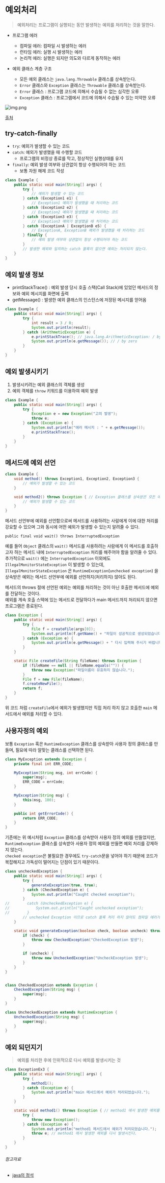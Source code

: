 # 예외처리

> 예외처리는 프로그램이 실행되는 동안 발생하는 예외를 처리하는 것을 말한다.

- 프로그램 에러
    - 컴파일 에러: 컴파일 시 발생하는 에러
    - 런타임 에러: 실행 시 발생하는 에러
    - 논리적 에러: 실행은 되지만 의도와 다르게 동작하는 에러

- 예외 클래스 계층 구조
    - 모든 예외 클래스는 `java.lang.Throwable` 클래스를 상속받는다.
    - `Error` 클래스와 `Exception` 클래스는 `Throwable` 클래스를 상속받는다.
    - `Error` 클래스 : 프로그램 코드에 의해서 수습될 수 없는 심각한 오류
    - `Exception` 클래스 : 프로그램에서 코드에 의해서 수습될 수 있는 미약한 오류

![img.png](../image/throwable_class.png)

[출처](https://rollbar.com/blog/java-exceptions-hierarchy-explained/)

## try-catch-finally

- `try`: 예외가 발생할 수 있는 코드
- `catch`: 예외가 발생했을 때 수행할 코드
    - 프로그램의 비정상 종료를 막고, 정상적인 실행상태를 유지
- `finally`: 예외 발생 여부와 상관없이 항상 수행되어야 하는 코드
    - 보통 자원 해제 코드 작성

```java
class Example {
    public static void main(String[] args) {
        try {
            // 예외가 발생할 수 있는 코드
        } catch (Exception1 e1) {
            // Exception1 예외가 발생했을 때 처리하는 코드
        } catch (Exception2 e2) {
            // Exception2 예외가 발생했을 때 처리하는 코드
        } catch (Exception3 e3) {
            // Exception3 예외가 발생했을 때 처리하는 코드
        } catch (ExceptionA | ExceptionB e5) {
            // ExceptionA, ExceptionB 예외가 발생했을 때 처리하는 코드
        } finally {
            // 예외 발생 여부와 상관없이 항상 수행되어야 하는 코드
        }
        // 발생한 예외와 일치하는 catch 블록이 없으면 예외는 처리되지 않는다.
    }
}
```

## 예외 발생 정보

- printStackTrace() : 예외 발생 당시 호출 스택(Call Stack)에 있었던 메서드의 정보와 예외 메시지를 화면에 출력
- getMessage() : 발생한 예외 클래스의 인스턴스에 저장된 메시지를 얻어옴

```java
class Example {
    public static void main(String[] args) {
        try {
            int result = 3 / 0;
            System.out.println(result);
        } catch (ArithmeticException e) {
            e.printStackTrace(); // java.lang.ArithmeticException: / by zero, at Example.main(Example.java:5)
            System.out.println(e.getMessage()); // / by zero
        }
    }
}
```

## 예외 발생시키기

1. 발생시키려는 예외 클래스의 객체를 생성
2. 예외 객체를 `throw` 키워드를 이용하여 예외 발생

```java
class Example {
    public static void main(String[] args) {
        try {
            Exception e = new Exception("고의 발생");
            throw e;
        } catch (Exception e) {
            System.out.println("에러 메시지 : " + e.getMessage());
            e.printStackTrace();
        }
    }
}
```

## 메서드에 예외 선언

```java
class Example {
    void method() throws Exception1, Exception2, Exception3 {
        // 예외가 발생할 수 있는 코드
    }

    void method2() throws Exception { // Exception 클래스를 상속받은 모든 예외를 선언 -> 모든 예외를 처리할 수 있음
        // 예외가 발생할 수 있는 코드
    }
}
```

메서드 선언부에 예외를 선언함으로써 메서드를 사용하려는 사람에게 이에 대한 처리를 강요할 수 있으며 그와 동시에 어떤 예외가 발생할 수 있는지 알려줄 수 있다.

`public final void wait() throws InterruptedException`

예를 들어 `Object` 클래스의 `wait()` 메서드를 사용하려는 사람에게 이 메서드를 호출하고자 하는 메서드 내에 `InterruptedException` 처리를 해주어야 함을 알려줄 수 있다.  
추가적으로 `wait()` 에는 `InterruptedException` 이외에도 `IllegalMonitorStateException` 이 발생할 수 있는데, `IllegalMonitorStateException`
은 `RuntimeException`(`unchecked exception`) 을 상속받은 예외는 메서드 선언부에 예외를 선언하지(처리하지) 않아도 된다.

메서드의 throws 절에 선언된 예외는 예외를 처리하는 것이 아닌 호출한 메서드에 예외를 전달하는 것이다.  
예외를 계속 호출 스택에 있는 메서드로 전달하다가 main 메서드까지 처리되지 않으면 프로그램은 종료된다.

```java
class Exception {
    public static void main(String[] args) {
        try {
            File f = createFile(args[0]);
            System.out.println(f.getName() + "파일이 성공적으로 생성되었습니다.");
        } catch (Exception e) {
            System.out.println(e.getMessage() + " 다시 입력해 주시기 바랍니다.");
        }
    }

    static File createFile(String fileName) throws Exception {
        if (fileName == null || fileName.equals("")) {
            throw new Exception("파일이름이 유효하지 않습니다.");
        }
        File f = new File(fileName);
        f.createNewFile();
        return f;
    }
}
```

위 코드 처럼 `createFile`에서 예외가 발생했지만 직접 처리 하지 않고 호출한 `main` 메서드에서 예외를 처리할 수 있다.

## 사용자정의 예외

보통 `Exception` 혹은 `RuntimeException` 클래스를 상속받아 사용자 정의 클래스를 만들며, 필요에 따라 알맞는 클래스를 선택하면 된다.

```java
class MyException extends Exception {
    private final int ERR_CODE;

    MyException(String msg, int errCode) {
        super(msg);
        ERR_CODE = errCode;
    }

    MyException(String msg) {
        this(msg, 100);
    }

    public int getErrorCode() {
        return ERR_CODE;
    }
}
```

기존에는 위 예시처럼 `Exception` 클래스를 상속받아 사용자 정의 예외를 만들었지만, `RuntimeException` 클래스를 상속받아 사용자 정의 예외를 만들면 예외 처리를 강제하지 않는다.  
`checked exception`은 불필요한 경우에도 `try-catch`문을 넣어야 하기 때문에 코드가 복잡해지고 가독성이 떨어지는 단점이 있기 때문이다.

```java
class uncheckedException {
    public static void main(String[] args) {
        try {
            generateException(true, true);
        } catch (CheckedException e) {
            System.out.println("Caught checked exception");
        }
//        catch (UncheckedException e) {
//            System.out.println("Caught unchecked exception");
//        }
        // unchecked Exception 이므로 catch 블록 처리 하지 않아도 컴파일 에러가 발생하지 않는다.
    }

    static void generateException(boolean check, boolean uncheck) throws CheckedException /* , UncheckException */ { // unchecked exception 이므로 throws 절에 명시하지 않아도 컴파일 에러가 발생하지 않는다.
        if (check) {
            throw new CheckedException("CheckedException 발생");
        }

        if (uncheck) {
            throw new UncheckedException("UncheckException 발생");
        }
    }
}


class CheckedException extends Exception {
    CheckedException(String msg) {
        super(msg);
    }
}

class UncheckedException extends RuntimeException {
    UncheckedException(String msg) {
        super(msg);
    }
}
```

## 예외 되던지기

> 예외를 처리한 후에 인위적으로 다시 예외를 발생시키는 것

```java
class ExceptionEx3 {
    public static void main(String[] args) {
        try {
            method1();
        } catch (Exception e) {
            System.out.println("main 메서드에서 예외가 처리되었습니다.");
        }
    }

    static void method1() throws Exception { // method1 에서 발생한 예외를 main 메서드로 넘겨준다.
        try {
            throw new Exception();
        } catch (Exception e) {
            System.out.println("method1 메서드에서 예외가 처리되었습니다.");
            throw e; // method1 에서 발생한 예외를 다시 발생시킨다.
        }
    }
}
```

###### 참고자료

- [java의 정석](https://www.nl.go.kr/seoji/contents/S80100000000.do?schM=intgr_detail_view_isbn&page=1&pageUnit=10&schType=simple&schStr=Java의+정석&isbn=9788994492032&cipId=200741285%2C)